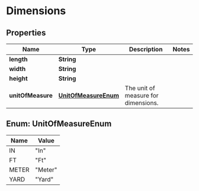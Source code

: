 # Dimensions

## Properties
Name | Type | Description | Notes
------------ | ------------- | ------------- | -------------
**length** | **String** |  | 
**width** | **String** |  | 
**height** | **String** |  | 
**unitOfMeasure** | [**UnitOfMeasureEnum**](#UnitOfMeasureEnum) | The unit of measure for dimensions. | 

<a name="UnitOfMeasureEnum"></a>
## Enum: UnitOfMeasureEnum
Name | Value
---- | -----
IN | &quot;In&quot;
FT | &quot;Ft&quot;
METER | &quot;Meter&quot;
YARD | &quot;Yard&quot;
